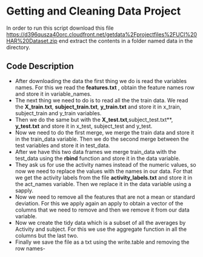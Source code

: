 Getting and Cleaning Data Project
============================

In order to run this script download this file 
https://d396qusza40orc.cloudfront.net/getdata%2Fprojectfiles%2FUCI%20HAR%20Dataset.zip
end extract the contents in a folder named data in the directory. 

Code Description
------------------------

 - After downloading the data the first thing we do is read the variables names. For this we read the **features.txt** , obtain the feature names row and store it in variable_names.
 - The next thing we need to do is to read all the the train data. We read the **X_train.txt**, **subject_train.txt**,  **y_train.txt** and store it in x_train, subject_train and y_train variables.
 - Then we do the same but with the **X_test.txt**,subject_test.txt**, **y_test.txt** and store it in x_test, subject_test and y_test.
 - Now we need to do the first merge, we merge the train data and store it in the train_data variable. Then we do the second merge between the test variables and store it in test_data.
 - After we have this two data frames we merge train_data with the test_data using the  **rbind** function and store it in the data variable.
 - They ask us for use the activity names instead of the numeric values,  so now we need to replace the values with the names in our data. For that we get the activity labels from the file **activity_labels.txt** and store it in the act_names variable. Then we replace it in the data variable using a sapply.
 - Now we need to remove all the features that are not a mean or standard deviation. For this we apply again an apply to obtain a vector of the columns that we need to remove and then we remove it from our data variable.
 - Now we create the tidy data which is a subset of all the averages by Activity and subject. For this we use the aggregate function in all the columns but the last two.
 - Finally we save the file as a txt using the write.table and removing the row names-
